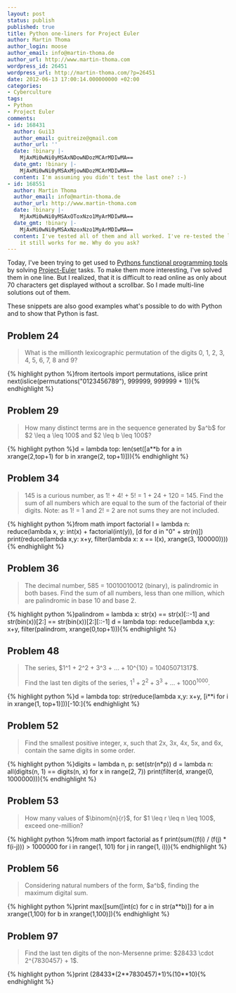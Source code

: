 ```yaml
---
layout: post
status: publish
published: true
title: Python one-liners for Project Euler
author: Martin Thoma
author_login: moose
author_email: info@martin-thoma.de
author_url: http://www.martin-thoma.com
wordpress_id: 26451
wordpress_url: http://martin-thoma.com/?p=26451
date: 2012-06-13 17:00:14.000000000 +02:00
categories:
- Cyberculture
tags:
- Python
- Project Euler
comments:
- id: 168431
  author: Gui13
  author_email: guitreize@gmail.com
  author_url: ''
  date: !binary |-
    MjAxMi0wNi0yMSAxNDowNDozMCArMDIwMA==
  date_gmt: !binary |-
    MjAxMi0wNi0yMSAxMjowNDozMCArMDIwMA==
  content: I'm assuming you didn't test the last one? :-)
- id: 168551
  author: Martin Thoma
  author_email: info@martin-thoma.de
  author_url: http://www.martin-thoma.com
  date: !binary |-
    MjAxMi0wNi0yMSAxOToxNzo1MyArMDIwMA==
  date_gmt: !binary |-
    MjAxMi0wNi0yMSAxNzoxNzo1MyArMDIwMA==
  content: I've tested all of them and all worked. I've re-tested the last one and
    it still works for me. Why do you ask?
---
```

Today, I've been trying to get used to <a href="http://martin-thoma.com/functional-programming-in-python/" title="Functional Programming in Python">Pythons functional programming tools</a> by solving <a href="http://projecteuler.net/about">Project-Euler</a> tasks. To make them more interesting, I've solved them in one line. But I realized, that it is difficult to read online as only about 70 characters get displayed without a scrollbar. So I made multi-line solutions out of them. 

These snippets are also good examples what's possible to do with Python and to show that Python is fast.

<h2>Problem 24</h2>
<blockquote>What is the millionth lexicographic permutation of the digits 0, 1, 2, 3, 4, 5, 6, 7, 8 and 9?</blockquote>
{% highlight python %}from itertools import permutations, islice
print next(islice(permutations("0123456789"), 999999, 999999 + 1)){% endhighlight %}

<h2>Problem 29</h2>
<blockquote>How many distinct terms are in the sequence generated by $a^b$ for $2 \leq a \leq 100$ and $2 \leq b \leq 100$?</blockquote>
{% highlight python %}d = lambda top: len(set([a**b for a in xrange(2,top+1) 
                                      for b in xrange(2, top+1)])){% endhighlight %}

<h2>Problem 34</h2>
<blockquote>145 is a curious number, as 1! + 4! + 5! = 1 + 24 + 120 = 145.
Find the sum of all numbers which are equal to the sum of the factorial of their digits.
Note: as 1! = 1 and 2! = 2 are not sums they are not included.</blockquote>
{% highlight python %}from math import factorial
l = lambda n: reduce(lambda x, y: int(x) + factorial(int(y)), 
                     [d for d in "0" + str(n)])
print(reduce(lambda x,y: x+y, 
             filter(lambda x: x == l(x), 
                    xrange(3, 100000)))){% endhighlight %}

<h2>Problem 36</h2>
<blockquote>The decimal number, 585 = 10010010012 (binary), is palindromic in both bases.
Find the sum of all numbers, less than one million, which are palindromic in base 10 and base 2.</blockquote>
{% highlight python %}palindrom = lambda x: str(x) == str(x)[::-1] and 
                              str(bin(x))[2:] == str(bin(x))[2:][::-1]
d = lambda top: reduce(lambda x,y: x+y, 
                       filter(palindrom, xrange(0,top+1))){% endhighlight %}

<h2>Problem 48</h2>
<blockquote>The series, $1^1 + 2^2 + 3^3 + ... + 10^{10} = 10405071317$.

Find the last ten digits of the series, $1^1 + 2^2 + 3^3 + ... + 1000^{1000}$.</blockquote>


{% highlight python %}d = lambda top: str(reduce(lambda x,y: x+y, 
                            [i**i for i in xrange(1, top+1)]))[-10:]{% endhighlight %}

<h2>Problem 52</h2>
<blockquote>Find the smallest positive integer, x, such that 2x, 3x, 4x, 5x, and 6x, contain the same digits in some order.</blockquote>

{% highlight python %}digits = lambda n, p: set(str(n*p))
d = lambda n: all(digits(n, 1) ==  digits(n, x) for x in range(2, 7))
print(filter(d, xrange(0, 1000000))){% endhighlight %}

<h2>Problem 53</h2>
<blockquote>How many values of $\binom{n}{r}$, for $1 \leq r \leq n \leq 100$, exceed one-million?</blockquote>
{% highlight python %}from math import factorial as f
print(sum((f(i) / (f(j) * f(i-j))) > 1000000 for i in range(1, 101) 
		for j in range(1, i))){% endhighlight %}

<h2>Problem 56</h2>
<blockquote>Considering natural numbers of the form, $a^b$, finding the maximum digital sum.</blockquote>

{% highlight python %}print max([sum([int(c) for c in str(a**b)])
				for a in xrange(1,100) 
				for b in xrange(1,100)]){% endhighlight %}

<h2>Problem 97</h2>
<blockquote>Find the last ten digits of the non-Mersenne prime: $28433 \cdot 2^{7830457} + 1$.</blockquote>
{% highlight python %}print (28433*(2**7830457)+1)%(10**10){% endhighlight %}
